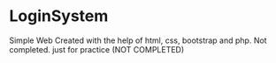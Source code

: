 # LoginSystem
Simple Web Created with the help of html, css, bootstrap and php.
Not completed. just for practice
(NOT COMPLETED)
